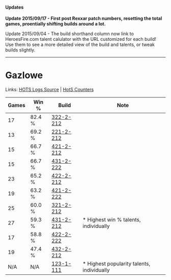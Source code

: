 #### Updates
**Update 2015/09/17 - First post Rexxar patch numbers, resetting the total games, proentially shifting builds around a lot.**

Update 2015/09/04 - The build shorthand column now link to HeroesFire.com talent calulator with the URL customized for each build!  
Use them to see a more detailed view of the build and talents, or tweak builds slightly.

***

# Gazlowe

Links: [HOTS Logs Source](https://www.hotslogs.com/Sitewide/HeroDetails?Hero=Gazlowe) | [HotS Counters](http://hotscounters.com/#/hero/Gazlowe)

Games  | Win %  | Build     | Note
-----  | -----  | -----     | ----
17     | 82.4 % | [322-2-212](http://www.heroesfire.com/hots/talent-calculator/gazlowe#oS54) | 
13     | 69.2 % | [221-2-212](http://www.heroesfire.com/hots/talent-calculator/gazlowe#kbVq) | 
15     | 66.7 % | [421-2-212](http://www.heroesfire.com/hots/talent-calculator/gazlowe#sDnq) | 
15     | 66.7 % | [431-2-222](http://www.heroesfire.com/hots/talent-calculator/gazlowe#scCU) | 
23     | 65.2 % | [422-2-212](http://www.heroesfire.com/hots/talent-calculator/gazlowe#sGE4) | 
19     | 63.2 % | [421-2-222](http://www.heroesfire.com/hots/talent-calculator/gazlowe#sDn-) | 
25     | 60.0 % | [321-2-212](http://www.heroesfire.com/hots/talent-calculator/gazlowe#oPeq) | 
27     | 59.3 % | [431-2-212](http://www.heroesfire.com/hots/talent-calculator/gazlowe#scCK) | * Highest win % talents, individually
17     | 58.8 % | [422-2-222](http://www.heroesfire.com/hots/talent-calculator/gazlowe#sGEE) | 
19     | 47.4 % | [432-2-212](http://www.heroesfire.com/hots/talent-calculator/gazlowe#seea) | 
N/A    | N/A    | [123-1-111](http://www.heroesfire.com/hots/talent-calculator/gazlowe#gr-7) | * Highest popularity talents, individually
